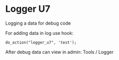 # Logger U7

Logging a data for debug code


For adding data in log use hook:

`do_action("logger_u7", 'test');`

After debug data can view in admin: Tools / Logger
